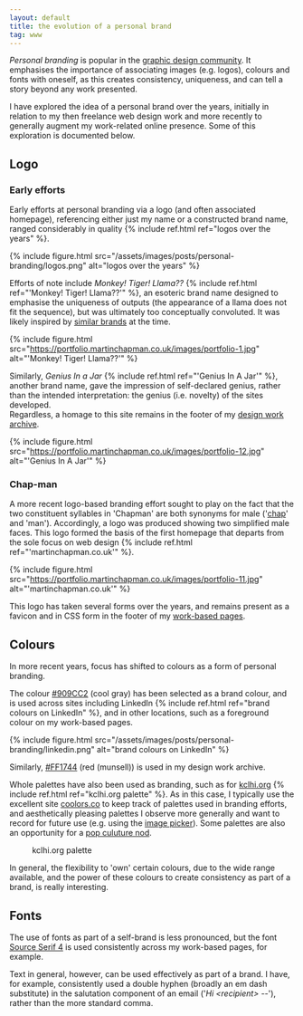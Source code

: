 ```yaml
---
layout: default
title: the evolution of a personal brand
tag: www
---
```


_Personal branding_ is popular in the [graphic design community](https://yesimadesigner.com/brand-yourself-designers/).
It emphasises the importance of associating images (e.g. logos), colours and fonts with oneself, as this creates consistency, uniqueness, and can tell a story beyond any work presented.

I have explored the idea of a personal brand over the years, initially in relation to my then freelance web design work and more recently to generally augment my work-related online presence. 
Some of this exploration is documented below.

## Logo

### Early efforts

Early efforts at personal branding via a logo (and often associated homepage), referencing either just my name or a constructed brand name, ranged considerably in quality {% include ref.html ref="logos over the years" %}.

{%
  include figure.html
  src="/assets/images/posts/personal-branding/logos.png"
  alt="logos over the years"
%}

Efforts of note include _Monkey! Tiger! Llama??_ {% include ref.html ref="'Monkey! Tiger! Llama??'" %}, an esoteric brand name designed to emphasise the uniqueness of outputs (the appearance of a llama does not fit the sequence), but was ultimately too conceptually convoluted.
It was likely inspired by [similar brands](https://web.archive.org/web/20161004200032/http://3sheep.co.uk/) at the time.

{%
  include figure.html
  src="https://portfolio.martinchapman.co.uk/images/portfolio-1.jpg"
  alt="'Monkey! Tiger! Llama??'"
%}

Similarly, _Genius In a Jar_ {% include ref.html ref="'Genius In A Jar'" %}, another brand name, gave the impression of self-declared genius, rather than the intended interpretation: the genius (i.e. novelty) of the sites developed.
<br />
Regardless, a homage to this site remains in the footer of my [design work archive](https://portfolio.martinchapman.co.uk).

{%
  include figure.html
  src="https://portfolio.martinchapman.co.uk/images/portfolio-12.jpg"
  alt="'Genius In A Jar'"
%}



### Chap-man

A more recent logo-based branding effort sought to play on the fact that the two constituent syllables in 'Chapman' are both synonyms for male ('[chap](https://dictionary.cambridge.org/dictionary/english/chap)' and 'man').
Accordingly, a logo was produced showing two simplified male faces.
This logo formed the basis of the first homepage that departs from the sole focus on web design {% include ref.html ref="'martinchapman.co.uk'" %}.

{%
  include figure.html
  src="https://portfolio.martinchapman.co.uk/images/portfolio-11.jpg"
  alt="'martinchapman.co.uk'"
%}

This logo has taken several forms over the years, and remains present as a favicon and in CSS form in the footer of my [work-based pages](https://martinchapman.co.uk).

## Colours

In more recent years, focus has shifted to colours as a form of personal branding.

The colour <span class="chapman p-2"><a href="https://coolors.co/909cc2">#909CC2</a></span> (cool gray) has been selected as a brand colour, and is used across sites including LinkedIn {% include ref.html ref="brand colours on LinkedIn" %}, and in other locations, such as a foreground colour on my work-based pages.

{%
  include figure.html
  src="/assets/images/posts/personal-branding/linkedin.png"
  alt="brand colours on LinkedIn"
%}

Similarly, <span class="jar p-2"><a href="https://coolors.co/ff1744">#FF1744</a></span> (red (munsell)) is used in my design work archive.

Whole palettes have also been used as branding, such as for [kclhi.org](https://kclhi.github.io/) {% include ref.html ref="kclhi.org palette" %}.
As in this case, I typically use the excellent site [coolors.co](https://coolors.co/u/martinchapman) to keep track of palettes used in branding efforts, and aesthetically pleasing palettes I observe more generally and want to record for future use (e.g. using the [image picker](https://coolors.co/image-picker)).
Some palettes are also an opportunity for a [pop culuture nod](https://coolors.co/user/palettes/68bd9e724d1f36000b61f2ce).

<figure id="kclhi.org-palette" class="image">
  <script src="https://coolors.co/palette-widget/widget.js"></script>
  <script data-id="04163045228837593">
    new CoolorsPaletteWidget("04163045228837593", ["1a535c","4ecdc4","f7fff7","ff6b6b","ffe66d"],"kclhi.org"); 
  </script>
  <figcaption>kclhi.org palette</figcaption>
</figure>

In general, the flexibility to 'own' certain colours, due to the wide range available, and the power of these colours to create consistency as part of a brand, is really interesting.

## Fonts

The use of fonts as part of a self-brand is less pronounced, but the font [Source Serif 4](https://fonts.google.com/specimen/Source+Serif+4) is used consistently across my work-based pages, for example.

Text in general, however, can be used effectively as part of a brand.
I have, for example, consistently used a double hyphen (broadly an em dash substitute) in the salutation component of an email ('_Hi \<recipient\> \-\-_'), rather than the more standard comma.